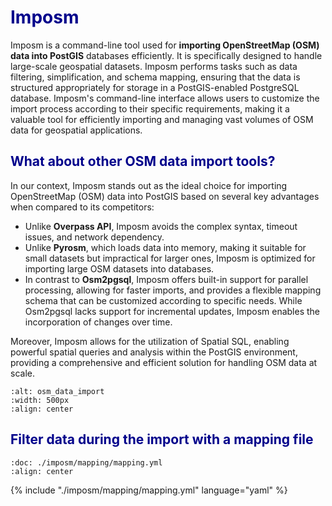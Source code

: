 

# <span style="color:darkblue">Imposm<span>

Imposm is a command-line tool used for __importing OpenStreetMap (OSM) data into PostGIS__ databases efficiently. It is specifically designed to handle large-scale geospatial datasets. Imposm performs tasks such as data filtering, simplification, and schema mapping, ensuring that the data is structured appropriately for storage in a PostGIS-enabled PostgreSQL database. Imposm's command-line interface allows users to customize the import process according to their specific requirements, making it a valuable tool for efficiently importing and managing vast volumes of OSM data for geospatial applications.


## <span style="color:darkblue">What about other OSM data import tools?<span>

In our context, Imposm stands out as the ideal choice for importing OpenStreetMap (OSM) data into PostGIS based on several key advantages when compared to its competitors:

- Unlike __Overpass API__, Imposm avoids the complex syntax, timeout issues, and network dependency. 
- Unlike __Pyrosm__, which loads data into memory, making it suitable for small datasets but impractical for larger ones, Imposm is optimized for importing large OSM datasets into databases. 
- In contrast to __Osm2pgsql__, Imposm offers built-in support for parallel processing, allowing for faster imports, and provides a flexible mapping schema that can be customized according to specific needs. While Osm2pgsql lacks support for incremental updates, Imposm enables the incorporation of changes over time. 

Moreover, Imposm allows for the utilization of Spatial SQL, enabling powerful spatial queries and analysis within the PostGIS environment, providing a comprehensive and efficient solution for handling OSM data at scale.


```{image} ./figures/osm_data_import.png
:alt: osm_data_import
:width: 500px
:align: center
```

## <span style="color:darkblue">Filter data during the import with a mapping file<span>


```{yml}
:doc: ./imposm/mapping/mapping.yml
:align: center
```

{% include "./imposm/mapping/mapping.yml" language="yaml" %}





